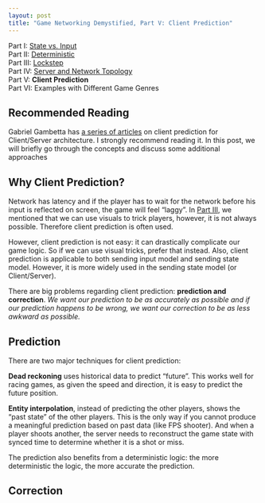 ```yaml
---
layout: post
title: "Game Networking Demystified, Part V: Client Prediction"
---
```


Part I: [State vs. Input](https://ruoyusun.com/2019/03/28/game-networking-1.html)  
Part II: [Deterministic](https://ruoyusun.com/2019/03/29/game-networking-2.html)  
Part III: [Lockstep](https://ruoyusun.com/2019/04/06/game-networking-3.html)  
Part IV: [Server and Network Topology](https://ruoyusun.com/2019/04/07/game-networking-4.html)  
Part V: **Client Prediction**  
Part VI: Examples with Different Game Genres  

## Recommended Reading

Gabriel Gambetta has [a series of articles](https://www.gabrielgambetta.com/client-server-game-architecture.html) on client prediction for Client/Server architecture. I strongly recommend reading it. In this post, we will briefly go through the concepts and discuss some additional approaches

## Why Client Prediction?

Network has latency and if the player has to wait for the network before his input is reflected on screen, the game will feel “laggy”. In [Part III](https://ruoyusun.com/2019/04/06/game-networking-3.html), we mentioned that we can use visuals to trick players, however, it is not always possible. Therefore client prediction is often used.

However, client prediction is not easy: it can drastically complicate our game logic. So if we can use visual tricks, prefer that instead. Also, client prediction is applicable to both sending input model and sending state model. However, it is more widely used in the sending state model (or Client/Server).

There are big problems regarding client prediction: **prediction and correction**. *We want our prediction to be as accurately as possible and if our prediction happens to be wrong, we want our correction to be as less awkward as possible.*

## Prediction

There are two major techniques for client prediction:

**Dead reckoning** uses historical data to predict “future”. This works well for racing games, as given the speed and direction, it is easy to predict the future position.

**Entity interpolation**, instead of predicting the other players, shows the “past state” of the other players. This is the only way if you cannot produce a meaningful prediction based on past data (like FPS shooter). And when a player shoots another, the server needs to reconstruct the game state with synced time to determine whether it is a shot or miss.

The prediction also benefits from a deterministic logic: the more deterministic the logic, the more accurate the prediction.

## Correction

